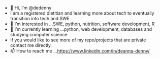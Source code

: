 - 👋 Hi, I’m @dedenny
- I am a registered dietitian and learning more about tech to eventually transition into tech and SWE
- 👀 I’m interested in ...SWE, python, nutrition, software development, R
- 🌱 I’m currently learning ...python, web development, databases and studying computer science 
- If you would like to see more of my repo/projects that are private contact me directly.
- 📫 How to reach me ...https://www.linkedin.com/in/deanna-denny/

<!---
dedenny/dedenny is a ✨ special ✨ repository because its `README.md` (this file) appears on your GitHub profile.
You can click the Preview link to take a look at your changes.
--->

